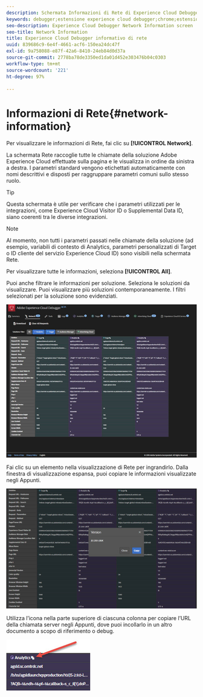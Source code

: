 ```yaml
---
description: Schermata Informazioni di Rete di Experience Cloud Debugger
keywords: debugger;estensione experience cloud debugger;chrome;estensione;rete;informazioni
seo-description: Experience Cloud Debugger Network Information screen
seo-title: Network Information
title: Experience Cloud Debugger informativo di rete
uuid: 839686c9-6e4f-4661-acf6-150ea24dc47f
exl-id: 9a758088-e87f-42a6-8410-24eb84d0d37a
source-git-commit: 2778ba78de3350ed1da01d452e303476b04c0303
workflow-type: tm+mt
source-wordcount: '221'
ht-degree: 97%

---
```


# Informazioni di Rete{#network-information}

Per visualizzare le informazioni di Rete, fai clic su **[!UICONTROL Network]**.

La schermata Rete raccoglie tutte le chiamate della soluzione Adobe Experience Cloud effettuate sulla pagina e le visualizza in ordine da sinistra a destra. I parametri standard vengono etichettati automaticamente con nomi descrittivi e disposti per raggruppare parametri comuni sullo stesso ruolo.

>[!TIP]
>
>Questa schermata è utile per verificare che i parametri utilizzati per le integrazioni, come Experience Cloud Visitor ID o Supplemental Data ID, siano coerenti tra le diverse integrazioni.

>[!NOTE]
>
>Al momento, non tutti i parametri passati nelle chiamate della soluzione (ad esempio, variabili di contesto di Analytics, parametri personalizzati di Target o ID cliente del servizio Experience Cloud ID) sono visibili nella schermata Rete.

Per visualizzare tutte le informazioni, seleziona **[!UICONTROL All]**.

Puoi anche filtrare le informazioni per soluzione. Seleziona le soluzioni da visualizzare. Puoi visualizzare più soluzioni contemporaneamente. I filtri selezionati per la soluzione sono evidenziati.

![](assets/network.jpg)

Fai clic su un elemento nella visualizzazione di Rete per ingrandirlo. Dalla finestra di visualizzazione espansa, puoi copiare le informazioni visualizzate negli Appunti.

![](assets/network-jsversion.jpg)

Utilizza l’icona nella parte superiore di ciascuna colonna per copiare l’URL della chiamata server negli Appunti, dove puoi incollarlo in un altro documento a scopo di riferimento o debug.

![](assets/copy.jpg)
